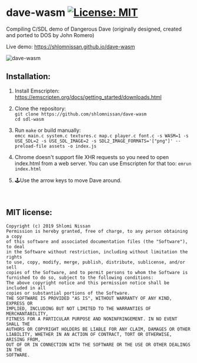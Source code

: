 # dave-wasm [![License: MIT](https://img.shields.io/badge/License-MIT-blue.svg)](https://opensource.org/licenses/MIT)

Compiling C/SDL demo of Dangerous Dave (originally designed, created and ported to DOS by John Romero)

Live demo: https://shlomnissan.github.io/dave-wasm

![dave-wasm](https://user-images.githubusercontent.com/3165988/58176944-3fbfa000-7c58-11e9-98a5-e4f1f4a10183.gif)

## Installation:

1. Install Emscripten:<br/>
https://emscripten.org/docs/getting_started/downloads.html

2. Clone the repository:<br/>
`git clone https://github.com/shlomnissan/dave-wasm`<br/>
`cd sdl-wasm`

3. Run `make` or build manually:<br/>
`
emcc main.c system.c textures.c map.c player.c font.c -s WASM=1 -s USE_SDL=2 -s USE_SDL_IMAGE=2 -s SDL2_IMAGE_FORMATS='["png"]' --preload-file assets -o index.js
`

4. Chrome doesn't support file XHR requests so you need to open index.html from a web server. You can use Emscripten for that too: 
`emrun index.html`

5. 🕹Use the arrow keys to move Dave around.
<br/>

## MIT license:	

 ```	
Copyright (c) 2019 Shlomi Nissan	
 Permission is hereby granted, free of charge, to any person obtaining a copy	
of this software and associated documentation files (the "Software"), to deal	
in the Software without restriction, including without limitation the rights	
to use, copy, modify, merge, publish, distribute, sublicense, and/or sell	
copies of the Software, and to permit persons to whom the Software is	
furnished to do so, subject to the following conditions:	
 The above copyright notice and this permission notice shall be included in all	
copies or substantial portions of the Software.	
 THE SOFTWARE IS PROVIDED "AS IS", WITHOUT WARRANTY OF ANY KIND, EXPRESS OR	
IMPLIED, INCLUDING BUT NOT LIMITED TO THE WARRANTIES OF MERCHANTABILITY,	
FITNESS FOR A PARTICULAR PURPOSE AND NONINFRINGEMENT. IN NO EVENT SHALL THE	
AUTHORS OR COPYRIGHT HOLDERS BE LIABLE FOR ANY CLAIM, DAMAGES OR OTHER	
LIABILITY, WHETHER IN AN ACTION OF CONTRACT, TORT OR OTHERWISE, ARISING FROM,	
OUT OF OR IN CONNECTION WITH THE SOFTWARE OR THE USE OR OTHER DEALINGS IN THE	
SOFTWARE.	
```
